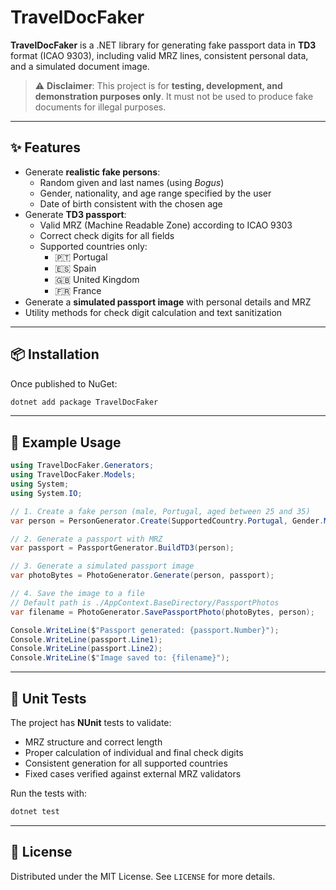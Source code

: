 # TravelDocFaker

**TravelDocFaker** is a .NET library for generating fake passport data in **TD3** format (ICAO 9303), including valid MRZ lines, consistent personal data, and a simulated document image.

> ⚠️ **Disclaimer**: This project is for **testing, development, and demonstration purposes only**. It must not be used to produce fake documents for illegal purposes.

---

## ✨ Features

- Generate **realistic fake persons**:
  - Random given and last names (using _Bogus_)
  - Gender, nationality, and age range specified by the user
  - Date of birth consistent with the chosen age
- Generate **TD3 passport**:
  - Valid MRZ (Machine Readable Zone) according to ICAO 9303
  - Correct check digits for all fields
  - Supported countries only:
    - 🇵🇹 Portugal
    - 🇪🇸 Spain
    - 🇬🇧 United Kingdom
    - 🇫🇷 France
- Generate a **simulated passport image** with personal details and MRZ
- Utility methods for check digit calculation and text sanitization

---

## 📦 Installation

Once published to NuGet:

```powershell
dotnet add package TravelDocFaker
```

---

## 🚀 Example Usage

```csharp
using TravelDocFaker.Generators;
using TravelDocFaker.Models;
using System;
using System.IO;

// 1. Create a fake person (male, Portugal, aged between 25 and 35)
var person = PersonGenerator.Create(SupportedCountry.Portugal, Gender.Male, 25, 35);

// 2. Generate a passport with MRZ
var passport = PassportGenerator.BuildTD3(person);

// 3. Generate a simulated passport image
var photoBytes = PhotoGenerator.Generate(person, passport);

// 4. Save the image to a file
// Default path is ./AppContext.BaseDirectory/PassportPhotos
var filename = PhotoGenerator.SavePassportPhoto(photoBytes, person);

Console.WriteLine($"Passport generated: {passport.Number}");
Console.WriteLine(passport.Line1);
Console.WriteLine(passport.Line2);
Console.WriteLine($"Image saved to: {filename}");
```

---

## 🧪 Unit Tests

The project has **NUnit** tests to validate:

- MRZ structure and correct length
- Proper calculation of individual and final check digits
- Consistent generation for all supported countries
- Fixed cases verified against external MRZ validators

Run the tests with:

```powershell
dotnet test
```

---

## 📄 License

Distributed under the MIT License. See `LICENSE` for more details.
